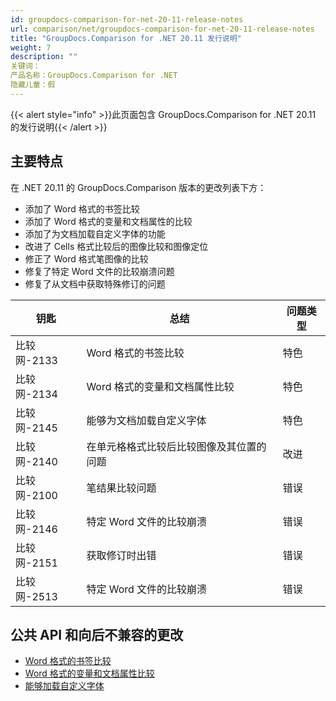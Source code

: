 ```yaml
---
id: groupdocs-comparison-for-net-20-11-release-notes
url: comparison/net/groupdocs-comparison-for-net-20-11-release-notes
title: "GroupDocs.Comparison for .NET 20.11 发行说明"
weight: 7
description: ""
关键词：
产品名称：GroupDocs.Comparison for .NET
隐藏儿童：假
---
```

{{< alert style="info" >}}此页面包含 GroupDocs.Comparison for .NET 20.11 的发行说明{{< /alert >}}

## 主要特点

在 .NET 20.11 的 GroupDocs.Comparison 版本的更改列表下方：
* 添加了 Word 格式的书签比较
* 添加了 Word 格式的变量和文档属性的比较
* 添加了为文档加载自定义字体的功能
* 改进了 Cells 格式比较后的图像比较和图像定位
* 修正了 Word 格式笔图像的比较
* 修复了特定 Word 文件的比较崩溃问题
* 修复了从文档中获取特殊修订的问题


		

|钥匙 |总结 |问题类型 |
| --- | --- | --- |
|比较网-2133 | Word 格式的书签比较 |特色 |
|比较网-2134 | Word 格式的变量和文档属性比较 |特色 |
|比较网-2145 |能够为文档加载自定义字体 |特色 |
|比较网-2140 |在单元格格式比较后比较图像及其位置的问题 |改进 |
|比较网-2100 |笔结果比较问题 |错误 |
|比较网-2146 |特定 Word 文件的比较崩溃 |错误 |
|比较网-2151 |获取修订时出错 |错误 |
|比较网-2513 |特定 Word 文件的比较崩溃|错误 |


## 公共 API 和向后不兼容的更改

* [Word 格式的书签比较](https://docs.groupdocs.com/comparison/net/compare-bookmarks-in-word/)
* [Word 格式的变量和文档属性比较](https://docs.groupdocs.com/comparison/net/compare-of-variables-and-document-properties/)
* [能够加载自定义字体](https://docs.groupdocs.com/comparison/net/load-custom-fonts/)

